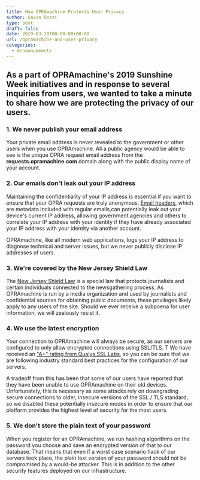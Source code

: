 ```yaml
---
title: How OPRAmachine Protects User Privacy
author: Gavin Rozzi
type: post
draft: false
date: 2019-03-10T00:00:00+00:00
url: /opramachine-and-user-privacy
categories:
  - Announcements
---
```


## As a part of OPRAmachine's 2019 Sunshine Week initiatives and in response to several inquiries from users, we wanted to take a minute to share how we are protecting the privacy of our users.

### 1. We never publish your email address
Your private email address is never revealed to the government or other users when you use OPRAmachine. All a public agency would be able to see is the unique OPRA request email address from the **requests.opramachine.com** domain along with the public display name of your account.

### 2. Our emails don't leak out your IP address

Maintaining the confidentiality of your IP address is essential if you want to ensure that your OPRA requests are truly anonymous. [Email headers](https://whatismyipaddress.com/email-header), which are metadata included with regular emails,can potentially leak out your device's current IP address, allowing government agencies and others to correlate your IP address with your identity if they have already associated your IP address with your identity via another account.

OPRAmachine, like all modern web applications, logs your IP address to diagnose technical and server issues, but we never publicly disclose IP addresses of users.

### 3. We're covered by the New Jersey Shield Law
The [New Jersey Shield Law](http://www.dmlp.org/legal-guide/new-jersey/new-jersey-protections-sources-and-source-material) is a special law that protects journalists and certain individuals connected to the newsgathering process. As OPRAmachine is run by a media organization and used by journalists and confidential sources for obtaining public documents, these privileges likely apply to any users of the site. Should we ever receive a subpoena for user information, we will zealously resist it.

### 4. We use the latest encryption
Your connection to OPRAmachine will always be secure, as our servers are configured to only allow encrypted connections using SSL/TLS. T We have received an ["A+" rating from Qualys SSL Labs](https://www.ssllabs.com/ssltest/analyze.html?d=opramachine.com&latest), so you can be sure that we are following industry standard best practices for the configuration of our servers. 

A tradeoff from this has been that some of our users have reported that they have been unable to use OPRAmachine on their old devices. Unfortunately, this is necessary as some attacks rely on downgrading secure connections to older, insecure versions of the SSL / TLS standard, so we disabled these potentially insecure modes in order to ensure that our platform provides the highest level of security for the most users.

### 5. We don't store the plain text of your password
When you register for an OPRAmachine, we run hashing algorithms on the password you choose and save an encrypted version of that to our database. That means that even if a worst case scenario hack of our servers took place, the plain text version of your password should not be compromised by a would-be attacker. This is in addition to the other security features deployed on our infrastructure.